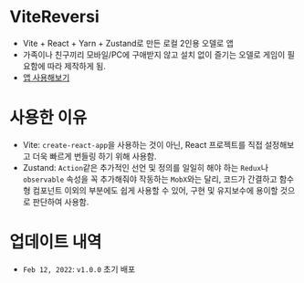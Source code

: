 # ViteReversi
- Vite + React + Yarn + Zustand로 만든 로컬 2인용 오델로 앱
- 가족이나 친구끼리 모바일/PC에 구애받지 않고 설치 없이 즐기는 오델로 게임이 필요함에 따라 제작하게 됨.
- [앱 사용해보기](https://vite-reversi.vercel.app/)

# 사용한 이유
- Vite: `create-react-app`을 사용하는 것이 아닌, React 프로젝트를 직접 설정해보고 더욱 빠르게 번들링 하기 위해 사용함.
- Zustand: `Action`같은 추가적인 선언 및 정의를 일일히 해야 하는 `Redux`나 `observable` 속성을 꼭 추가해줘야 작동하는 `MobX`와는 달리, 코드가 간결하고 함수형 컴포넌트 이외의 부분에도 쉽게 사용할 수 있어, 구현 및 유지보수에 용이할 것으로 판단하여 사용함.

# 업데이트 내역
- `Feb 12, 2022`: `v1.0.0` 초기 배포

